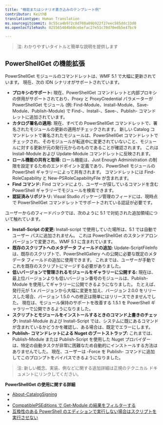 ```yaml
---
title: "機能またはシナリオ書き込みのテンプレート例"
contributor: KeithB
translationtype: Human Translation
ms.sourcegitcommit: 8c55ca4b972c8d708a09b922f27eec585ddc33d0
ms.openlocfilehash: 025565404b60cebefac27e51c70d70edb5e47bc9

---
```


>注: わかりやすいタイトルと簡単な説明を提供します

## PowerShellGet の機能拡張 ##
PowerShellGet モジュールのコマンドレットは、WMF 5.1 で大幅に更新されています。 現在、次の IDN シナリオがサポートされています。

- **プロキシのサポート:** 現在、PowerShellGet コマンドレットと内部プロキシの併用がサポートされており、Proxy と ProxyCredential パラメーターが PowerShellGet モジュール (例: Find-Module、Install-Module、Save-Module、Publish-Module) で Find-、Install-、Save-、Publish- コマンドレットに追加されています。 
- **カタログ署名の適用:** 現在、すべての PowerShellGet コマンドレットで、署名されたモジュールの更新の適用がチェックされます。 新しい Catalog コマンドレットで署名されたモジュールは、PowerShellGet コマンドレットでチェックされ、そのモジュールが転送中に変更されていないこと、モジュールに対する更新が元の発行元からのものであることが確認されます。 これは Install-Module および Update-Module コマンドレットに反映されます。 
- **ロール機能の共有と取得:** ロール機能は、Just Enough Administration の制限を設定するためのエンドポイント定義であり、PowerShell モジュールの PowerShell ギャラリーによって共有されます。 コマンドレットには Find-RoleCapability と New-PSRoleCapabilityFile が含まれます。 
- **Find コマンド:** Find コマンドにより、ユーザーが探しているコマンドを含む PowerShell ギャラリーでモジュールを検索できます。 
- **認証済みリポジトリ:** Visual Studio パッケージ管理のフィードには、現時点で PowerShellGet コマンドレットでサポートされている認証が必要です。

ユーザーからのフィードバックでは、次のように 5.1 で対処された追加領域について触れています。

- **Install-Script の変更:** Install-script で使用していた場所は、5.1 では自動でユーザー パスに追加されません。 これは PowerShellGet のスタンドアロン バージョンで変更され、WMF 5.1 に含まれています。
- **既存のスクリプトへのメタデータ フィールドの追加:** Update-ScriptFileInfo は、既存のスクリプトで、PowerShellGallery への公開に必要な既定のメタデータ フィールドの追加に使用できます。 これまでは、ユーザーが手動でこれを既存のスクリプトにマージする必要がありました。
- **低いバージョンで管理されるモジュールをギャラリーに公開する:** 現在は、最上位バージョンよりも低いバージョン番号のモジュールは、Publish-Module を使用してギャラリーに公開できるようになりました。 たとえば、発行元が 1.x バージョンから大幅に変更を加え、バージョン 2.0.0 をリリースした場合、バージョン 1.5.0 への修正は簡単にはリリースできませんでした。 現在は、モジュール保持のサポートを改善する 1.5.1 を PowerShell ギャラリーで公開できるようになりました。 
- **スクリプトとモジュールをインストールするときのコマンド上書きのチェック:** Install-Module および Install-Script では、システムに既にあるコマンドが含まれているかどうかを確認し、ある場合は、既定でエラーにします。 
- **Publish- コマンドレットによる Nuget のブートストラップ:** これまでは、Publish-Module または Publish-Script を使用した Nuget プロバイダーは、特定の自動タスクが非常に困難なため自動的にインストールする方法はありませんでした。 現在、ユーザーは -Force を Publish- コマンドに追加してこのプロンプトをバイパスできるようになりました。 

>注: 新しい概念、実装、例などに関する追加詳細は正規のテクニカル ドキュメントにリンクしてください。

**PowerShellGet の使用に関する詳細**
- [About-CatalogSigning]()
- []()
- [CompatiblePSEditions で Get-Module の結果をフィルターする]()
- [互換性のある PowerShell のエディションで実行しない場合はスクリプトを実行させない]()






<!--HONumber=Aug16_HO3-->


